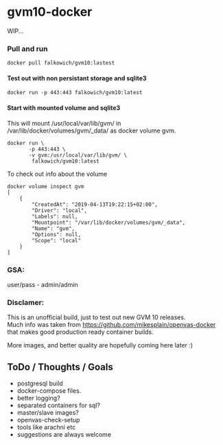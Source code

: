 # gvm10-docker

WIP...

### Pull and run

```docker pull falkowich/gvm10:lastest```  

#### Test out with non persistant storage and sqlite3

```docker run -p 443:443 falkowich/gvm10:latest```

#### Start with mounted volume and sqlite3

This will mount /usr/local/var/lib/gvm/ in /var/lib/docker/volumes/gvm/_data/ as docker volume gvm.

```
docker run \
       -p 443:443 \
       -v gvm:/usr/local/var/lib/gvm/ \
        falkowich/gvm10:latest

```

To check out info about the volume

``` 
docker volume inspect gvm
[
    {
        "CreatedAt": "2019-04-13T19:22:15+02:00",
        "Driver": "local",
        "Labels": null,
        "Mountpoint": "/var/lib/docker/volumes/gvm/_data",
        "Name": "gvm",
        "Options": null,
        "Scope": "local"
    }
]
```

### GSA:
user/pass - admin/admin

### Disclamer:
This is an unofficial build, just to test out new GVM 10 releases.  
Much info was taken from https://github.com/mikesplain/openvas-docker that makes good production ready container builds.

More images, and better quality are hopefully coming here later :)

## ToDo / Thoughts / Goals
* postgresql build
* docker-compose files.
* better logging?
* separated containers for sql?
* master/slave images?
* openvas-check-setup 
* tools like arachni etc
* suggestions are always welcome
